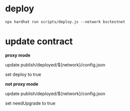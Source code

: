 # deploy
```
npx hardhat run scripts/deploy.js --network bsctestnet
```

# update contract
**proxy mode**

update publish/deployed/${network}/config.json

set deploy to true

**not proxy mode**

update publish/deployed/${network}/config.json

set needUpgrade to true